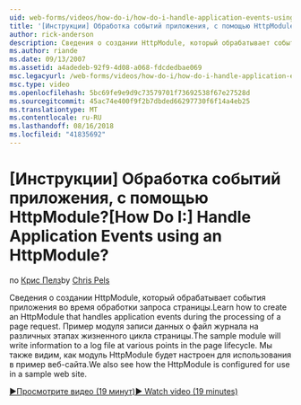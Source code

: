```yaml
---
uid: web-forms/videos/how-do-i/how-do-i-handle-application-events-using-an-httpmodule
title: '[Инструкции] Обработка событий приложения, с помощью HttpModule? | Документы Майкрософт'
author: rick-anderson
description: Сведения о создании HttpModule, который обрабатывает события приложения во время обработки запроса страницы. Пример модуля записи данных о журнала...
ms.author: riande
ms.date: 09/13/2007
ms.assetid: a4adedeb-92f9-4d08-a068-fdcdedbae069
msc.legacyurl: /web-forms/videos/how-do-i/how-do-i-handle-application-events-using-an-httpmodule
msc.type: video
ms.openlocfilehash: 5bc69fe9e9d9c73579701f73692538f67e27528d
ms.sourcegitcommit: 45ac74e400f9f2b7dbded66297730f6f14a4eb25
ms.translationtype: MT
ms.contentlocale: ru-RU
ms.lasthandoff: 08/16/2018
ms.locfileid: "41835692"
---
```

<a name="how-do-i-handle-application-events-using-an-httpmodule"></a><span data-ttu-id="3266b-105">[Инструкции] Обработка событий приложения, с помощью HttpModule?</span><span class="sxs-lookup"><span data-stu-id="3266b-105">[How Do I:] Handle Application Events using an HttpModule?</span></span>
====================
<span data-ttu-id="3266b-106">по [Крис Пелз](https://twitter.com/chrispels)</span><span class="sxs-lookup"><span data-stu-id="3266b-106">by [Chris Pels](https://twitter.com/chrispels)</span></span>

<span data-ttu-id="3266b-107">Сведения о создании HttpModule, который обрабатывает события приложения во время обработки запроса страницы.</span><span class="sxs-lookup"><span data-stu-id="3266b-107">Learn how to create an HttpModule that handles application events during the processing of a page request.</span></span> <span data-ttu-id="3266b-108">Пример модуля записи данных о файл журнала на различных этапах жизненного цикла страницы.</span><span class="sxs-lookup"><span data-stu-id="3266b-108">The sample module will write information to a log file at various points in the page lifecycle.</span></span> <span data-ttu-id="3266b-109">Мы также видим, как модуль HttpModule будет настроен для использования в пример веб-сайта.</span><span class="sxs-lookup"><span data-stu-id="3266b-109">We also see how the HttpModule is configured for use in a sample web site.</span></span>

[<span data-ttu-id="3266b-110">&#9654;Просмотрите видео (19 минут)</span><span class="sxs-lookup"><span data-stu-id="3266b-110">&#9654; Watch video (19 minutes)</span></span>](https://channel9.msdn.com/Blogs/ASP-NET-Site-Videos/how-do-i-handle-application-events-using-an-httpmodule)
